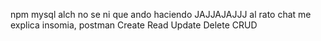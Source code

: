 npm mysql
alch no se ni que ando haciendo JAJJAJAJJJ al rato chat me explica
insomia, postman
Create
Read
Update
Delete
CRUD

